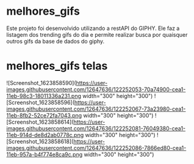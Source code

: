 # melhores_gifs

 Este projeto foi desenvolvido utilizando a restAPI do GIPHY. Ele faz a listagem dos trending gifs do dia e permite realizar busca por quaisquer outros gifs da base de dados do giphy.

# melhores_gifs telas

![Screenshot_1623858590](https://user-images.githubusercontent.com/12647636/122252053-70a74900-cea1-11eb-98c3-18011336a231.png width="300" height="300")
![Screenshot_1623858596](https://user-images.githubusercontent.com/12647636/122252067-73a23980-cea1-11eb-8fb2-52ce72fa7043.png width="300" height="300")
![Screenshot_1623858614](https://user-images.githubusercontent.com/12647636/122252081-76049380-cea1-11eb-914d-de8d2ab0778c.png width="300" height="300")
![Screenshot_1623858618](https://user-images.githubusercontent.com/12647636/122252086-7866ed80-cea1-11eb-957a-b4f774e8ca9c.png width="300" height="300")

